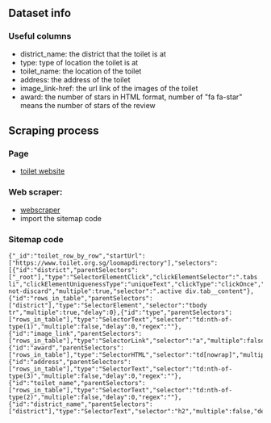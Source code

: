 ## **Dataset info**

### Useful columns

- district_name: the district that the toilet is at
- type: type of location the toilet is at
- toilet_name: the location of the toilet
- address: the address of the toilet
- image_link-href: the url link of the images of the toilet
- award: the number of stars in HTML format, number of "fa fa-star" means the number of stars of the review

## **Scraping process**

### Page

- <a href = "https://www.toilet.org.sg/loomapdirectory">toilet website</a>

### Web scraper: 

- [webscraper](https://webscraper.io)
- import the sitemap code 

### Sitemap code

```
{"_id":"toilet_row_by_row","startUrl":["https://www.toilet.org.sg/loomapdirectory"],"selectors":[{"id":"district","parentSelectors":["_root"],"type":"SelectorElementClick","clickElementSelector":".tabs li","clickElementUniquenessType":"uniqueText","clickType":"clickOnce","delay":2000,"discardInitialElements":"do-not-discard","multiple":true,"selector":".active div.tab__content"},{"id":"rows_in_table","parentSelectors":["district"],"type":"SelectorElement","selector":"tbody tr","multiple":true,"delay":0},{"id":"type","parentSelectors":["rows_in_table"],"type":"SelectorText","selector":"td:nth-of-type(1)","multiple":false,"delay":0,"regex":""},{"id":"image_link","parentSelectors":["rows_in_table"],"type":"SelectorLink","selector":"a","multiple":false,"delay":0},{"id":"award","parentSelectors":["rows_in_table"],"type":"SelectorHTML","selector":"td[nowrap]","multiple":false,"regex":"","delay":0},{"id":"address","parentSelectors":["rows_in_table"],"type":"SelectorText","selector":"td:nth-of-type(3)","multiple":false,"delay":0,"regex":""},{"id":"toilet_name","parentSelectors":["rows_in_table"],"type":"SelectorText","selector":"td:nth-of-type(2)","multiple":false,"delay":0,"regex":""},{"id":"district_name","parentSelectors":["district"],"type":"SelectorText","selector":"h2","multiple":false,"delay":0,"regex":""}]}
```